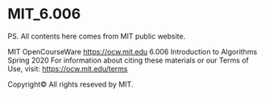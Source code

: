# MIT_6.006

PS. All contents here comes from MIT public website.

MIT OpenCourseWare
https://ocw.mit.edu
6.006 Introduction to Algorithms
Spring 2020
For information about citing these materials or our Terms of Use, visit: https://ocw.mit.edu/terms

Copyright© All rights reseved by MIT.

